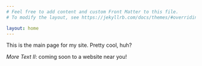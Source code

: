 ```yaml
---
# Feel free to add content and custom Front Matter to this file.
# To modify the layout, see https://jekyllrb.com/docs/themes/#overriding-theme-defaults

layout: home
---
```


This is the main page for my site. Pretty cool, huh? 

*More Text II*: coming soon to a website near you!

